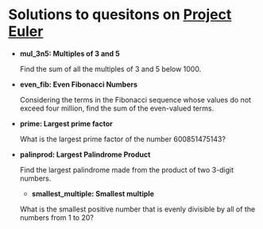 # Solutions to quesitons on [Project Euler](https://projecteuler.net/archives)
- **mul_3n5: Multiples of 3 and 5**

  Find the sum of all the multiples of 3 and 5 below 1000.

- **even_fib: Even Fibonacci Numbers**

  Considering the terms in the Fibonacci sequence whose values do not exceed four million, find the sum of the even-valued terms.

- **prime: Largest prime factor**

  What is the largest prime factor of the number 600851475143?

- **palinprod: Largest Palindrome Product**

  Find the largest palindrome made from the product of two 3-digit numbers.
  
  - **smallest_multiple: Smallest multiple**

  What is the smallest positive number that is evenly divisible by all of the numbers from 1 to 20?
